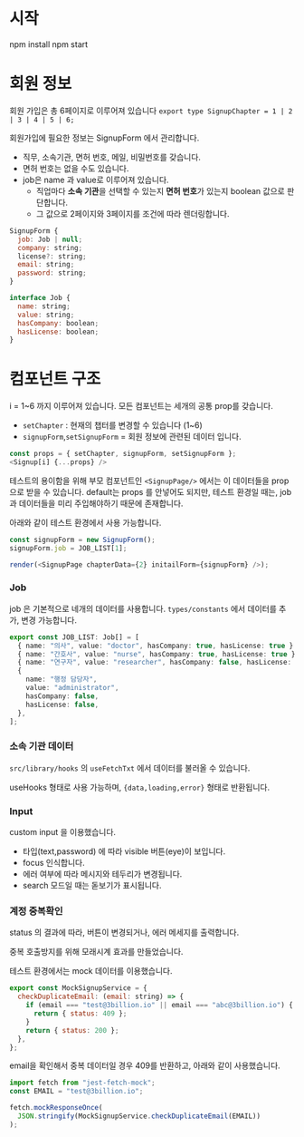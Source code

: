 # 시작

npm install
npm start

# 회원 정보

회원 가입은 총 6페이지로 이루어져 있습니다
`export type SignupChapter = 1 | 2 | 3 | 4 | 5 | 6;`

회원가입에 필요한 정보는 SignupForm 에서 관리합니다.

- 직무, 소속기관, 면허 번호, 메일, 비밀번호를 갖습니다.
- 면허 번호는 없을 수도 있습니다.
- job은 name 과 value로 이루어져 있습니다.
  - 직업마다 **소속 기관**을 선택할 수 있는지 **면허 번호**가 있는지 boolean 값으로 판단합니다.
  - 그 값으로 2페이지와 3페이지를 조건에 따라 렌더링합니다.

```js
SignupForm {
  job: Job | null;
  company: string;
  license?: string;
  email: string;
  password: string;
}

interface Job {
  name: string;
  value: string;
  hasCompany: boolean;
  hasLicense: boolean;
}
```

# 컴포넌트 구조

i = 1~6 까지 이루어져 있습니다.
모든 컴포넌트는 세개의 공통 prop를 갖습니다.

- `setChapter` : 현재의 챕터를 변경할 수 있습니다 (1~6)
- `signupForm`,`setSignupForm` = 회원 정보에 관련된 데이터 입니다.

```ts
const props = { setChapter, signupForm, setSignupForm };
<Signup[i] {...props} />
```

테스트의 용이함을 위해 부모 컴포넌트인 `<SignupPage/>` 에서는 이 데이터들을 prop으로 받을 수 있습니다.
default는 props 를 안넣어도 되지만, 테스트 환경일 때는, job과 데이터들을 미리 주입해야하기 때문에 존재합니다.

아래와 같이 테스트 환경에서 사용 가능합니다.

```ts
const signupForm = new SignupForm();
signupForm.job = JOB_LIST[1];

render(<SignupPage chapterData={2} initailForm={signupForm} />);
```

### Job

job 은 기본적으로 네개의 데이터를 사용합니다.
`types/constants` 에서 데이터를 추가, 변경 가능합니다.

```ts
export const JOB_LIST: Job[] = [
  { name: "의사", value: "doctor", hasCompany: true, hasLicense: true },
  { name: "간호사", value: "nurse", hasCompany: true, hasLicense: true },
  { name: "연구자", value: "researcher", hasCompany: false, hasLicense: false },
  {
    name: "행정 담당자",
    value: "administrator",
    hasCompany: false,
    hasLicense: false,
  },
];
```

### 소속 기관 데이터

`src/library/hooks` 의 `useFetchTxt` 에서 데이터를 불러올 수 있습니다.

useHooks 형태로 사용 가능하며, `{data,loading,error}` 형태로 반환됩니다.

### Input

custom input 을 이용했습니다.

- 타입(text,password) 에 따라 visible 버튼(eye)이 보입니다.
- focus 인식합니다.
- 에러 여부에 따라 메시지와 테두리가 변경됩니다.
- search 모드일 때는 돋보기가 표시됩니다.

### 계정 중복확인

status 의 결과에 따라,
버튼이 변경되거나, 에러 메세지를 출력합니다.

중복 호출방지를 위해 모래시계 효과를 만들었습니다.

테스트 환경에서는 mock 데이터를 이용했습니다.

```js
export const MockSignupService = {
  checkDuplicateEmail: (email: string) => {
    if (email === "test@3billion.io" || email === "abc@3billion.io") {
      return { status: 409 };
    }
    return { status: 200 };
  },
};
```

email을 확인해서 중복 데이터일 경우 409를 반환하고, 아래와 같이 사용했습니다.

```ts
import fetch from "jest-fetch-mock";
const EMAIL = "test@3billion.io";

fetch.mockResponseOnce(
  JSON.stringify(MockSignupService.checkDuplicateEmail(EMAIL))
);
```

